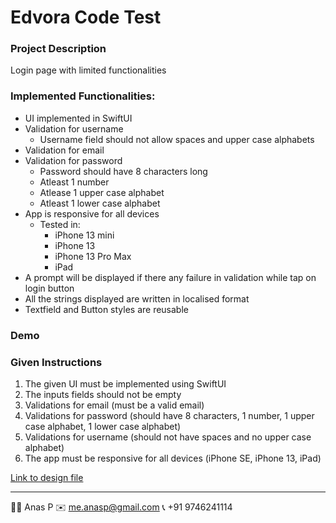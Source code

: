 # Edvora Code Test

### Project Description
Login page with limited functionalities

### Implemented Functionalities:
- UI implemented in SwiftUI
- Validation for username
    - Username field should not allow spaces and upper case alphabets 
- Validation for email
- Validation for password
    - Password should have 8 characters long
    - Atleast 1 number
    - Atlease 1 upper case alphabet
    - Atleast 1 lower case alphabet
- App is responsive for all devices
    - Tested in:
        - iPhone 13 mini
        - iPhone 13
        - iPhone 13 Pro Max
        - iPad
- A prompt will be displayed if there any failure in validation while tap on login button
- All the strings displayed are written in localised format
- Textfield and Button styles are reusable

### Demo

### Given Instructions
1. The given UI must be implemented using SwiftUI  
2. The inputs fields should not be empty  
3. Validations for email (must be a valid email)  
4. Validations for password (should have 8 characters, 1 number, 1 upper case alphabet, 1 lower case alphabet)  
5. Validations for username (should not have spaces and no upper case alphabet)  
6. The app must be responsive for all devices (iPhone SE, iPhone 13, iPad)  

[Link to design file](https://www.figma.com/file/XVizCKCO4heGFPFVEBOg4m/iOS-Assessment?node-id=0%3A1)


---
👨‍💻 Anas P
✉️ me.anasp@gmail.com
📞 +91 9746241114

